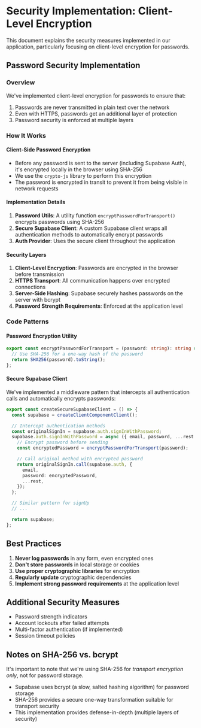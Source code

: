 # Security Implementation: Client-Level Encryption

This document explains the security measures implemented in our application, particularly focusing on client-level encryption for passwords.

## Password Security Implementation

### Overview

We've implemented client-level encryption for passwords to ensure that:

1. Passwords are never transmitted in plain text over the network
2. Even with HTTPS, passwords get an additional layer of protection
3. Password security is enforced at multiple layers

### How It Works

#### Client-Side Password Encryption

- Before any password is sent to the server (including Supabase Auth), it's encrypted locally in the browser using SHA-256
- We use the `crypto-js` library to perform this encryption
- The password is encrypted in transit to prevent it from being visible in network requests

#### Implementation Details

1. **Password Utils**: A utility function `encryptPasswordForTransport()` encrypts passwords using SHA-256
2. **Secure Supabase Client**: A custom Supabase client wraps all authentication methods to automatically encrypt passwords
3. **Auth Provider**: Uses the secure client throughout the application

#### Security Layers

1. **Client-Level Encryption**: Passwords are encrypted in the browser before transmission
2. **HTTPS Transport**: All communication happens over encrypted connections
3. **Server-Side Hashing**: Supabase securely hashes passwords on the server with bcrypt
4. **Password Strength Requirements**: Enforced at the application level

### Code Patterns

#### Password Encryption Utility

```typescript
export const encryptPasswordForTransport = (password: string): string => {
  // Use SHA-256 for a one-way hash of the password
  return SHA256(password).toString();
};
```

#### Secure Supabase Client

We've implemented a middleware pattern that intercepts all authentication calls and automatically encrypts passwords:

```typescript
export const createSecureSupabaseClient = () => {
  const supabase = createClientComponentClient();

  // Intercept authentication methods
  const originalSignIn = supabase.auth.signInWithPassword;
  supabase.auth.signInWithPassword = async ({ email, password, ...rest }) => {
    // Encrypt password before sending
    const encryptedPassword = encryptPasswordForTransport(password);

    // Call original method with encrypted password
    return originalSignIn.call(supabase.auth, {
      email,
      password: encryptedPassword,
      ...rest,
    });
  };

  // Similar pattern for signUp
  // ...

  return supabase;
};
```

## Best Practices

1. **Never log passwords** in any form, even encrypted ones
2. **Don't store passwords** in local storage or cookies
3. **Use proper cryptographic libraries** for encryption
4. **Regularly update** cryptographic dependencies
5. **Implement strong password requirements** at the application level

## Additional Security Measures

- Password strength indicators
- Account lockouts after failed attempts
- Multi-factor authentication (if implemented)
- Session timeout policies

## Notes on SHA-256 vs. bcrypt

It's important to note that we're using SHA-256 for _transport encryption only_, not for password storage.

- Supabase uses bcrypt (a slow, salted hashing algorithm) for password storage
- SHA-256 provides a secure one-way transformation suitable for transport security
- This implementation provides defense-in-depth (multiple layers of security)

